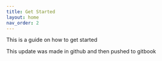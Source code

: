 ```yaml
---
title: Get Started
layout: home
nav_order: 2
---
```


This is a guide on how to get started

This update was made in github and then pushed to gitbook
